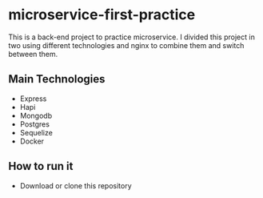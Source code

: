 # microservice-first-practice

This is a back-end project to practice microservice. I divided this project in two using different technologies and nginx to combine them and switch between them.

## Main Technologies

- Express
- Hapi
- Mongodb
- Postgres
- Sequelize
- Docker

## How to run it

- Download or clone this repository
